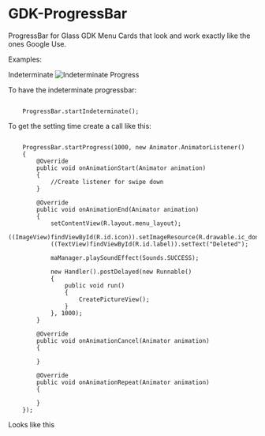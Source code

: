 GDK-ProgressBar
===============

ProgressBar for Glass GDK Menu Cards that look and work exactly like the ones Google Use.

Examples:

Indeterminate
![Indeterminate Progress](https://lh6.googleusercontent.com/bqVm9ysRT2ukdy34nkZRoo5xXWEG0pbu7ohWubOz597WfCD7emmGg4kklvIkhF9vxOhfF_tarUI)


To have the indeterminate progressbar:

```

    ProgressBar.startIndeterminate();

```

To get the setting time create a call like this:

```

    ProgressBar.startProgress(1000, new Animator.AnimatorListener()
    {
        @Override
        public void onAnimationStart(Animator animation)
        { 
            //Create listener for swipe down
        }
    
        @Override
        public void onAnimationEnd(Animator animation)
        {
            setContentView(R.layout.menu_layout);
            ((ImageView)findViewById(R.id.icon)).setImageResource(R.drawable.ic_done_50);
            ((TextView)findViewById(R.id.label)).setText("Deleted");
    
            maManager.playSoundEffect(Sounds.SUCCESS);
    
            new Handler().postDelayed(new Runnable()
            {
                public void run()
                {
                    CreatePictureView();
                }
            }, 1000);
        }
    
        @Override
        public void onAnimationCancel(Animator animation)
        {
    
        }
    
        @Override
        public void onAnimationRepeat(Animator animation)
        {
    
        }
    });

```

Looks like this

